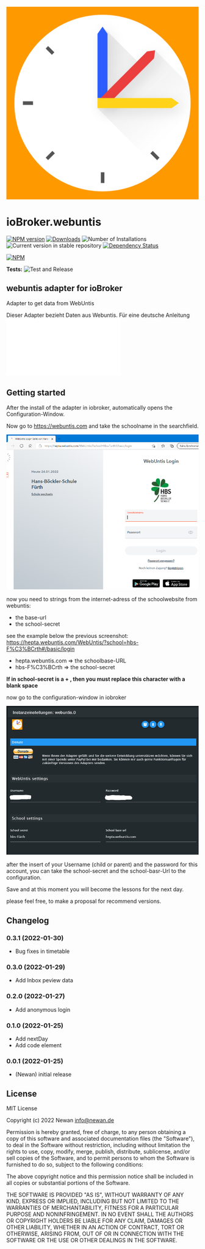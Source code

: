 ![Logo](admin/webuntis.png)
# ioBroker.webuntis

[![NPM version](https://img.shields.io/npm/v/iobroker.webuntis.svg)](https://www.npmjs.com/package/iobroker.webuntis)
[![Downloads](https://img.shields.io/npm/dm/iobroker.webuntis.svg)](https://www.npmjs.com/package/iobroker.webuntis)
![Number of Installations](https://iobroker.live/badges/webuntis-installed.svg)
![Current version in stable repository](https://iobroker.live/badges/webuntis-stable.svg)
[![Dependency Status](https://img.shields.io/david/Newan/iobroker.webuntis.svg)](https://david-dm.org/Newan/iobroker.webuntis)

[![NPM](https://nodei.co/npm/iobroker.webuntis.png?downloads=true)](https://nodei.co/npm/iobroker.webuntis/)

**Tests:** ![Test and Release](https://github.com/Newan/ioBroker.webuntis/workflows/Test%20and%20Release/badge.svg)

## webuntis adapter for ioBroker

Adapter to get data from WebUntis

Dieser Adapter bezieht Daten aus Webuntis. 
Für eine deutsche Anleitung ![hier klicken](readme/readme.de.md)


## Getting started
After the install of the adapter in iobroker, automatically opens the Configuration-Window.

Now go to https://webuntis.com and take the schoolname in the searchfield.

![webuntis_start](readme/img/webuntis_start.png)

now you need to strings from the internet-adress of the schoolwebsite from webuntis:
- the base-url 
- the school-secret

see the example below the previous screenshot:
https://hepta.webuntis.com/WebUntis/?school=hbs-F%C3%BCrth#/basic/login

- hepta.webuntis.com    => the schoolbase-URL
- hbs-F%C3%BCrth        => the school-secret

**If in school-secret is a __+__ , then you must replace this character with a blank space**

now go to the configuration-window in iobroker

![webuntis_config](readme/img/webuntis_config.png)

after the insert of your Username (child or parent) and the password for this account, you can take 
the school-secret and the school-basr-Url to the configuration.

Save and at this moment you will become the lessons for the next day.

please feel free, to make a proposal for recommend versions.

## Changelog
<!--
    Placeholder for the next version (at the beginning of the line):
    ### **WORK IN PROGRESS**
-->
### 0.3.1 (2022-01-30)
* Bug fixes in timetable

### 0.3.0 (2022-01-29)
* Add Inbox peview data

### 0.2.0 (2022-01-27)
* Add anonymous login

### 0.1.0 (2022-01-25)
* Add nextDay
* Add code element

### 0.0.1 (2022-01-25)
* (Newan) initial release

## License
MIT License

Copyright (c) 2022 Newan <info@newan.de>

Permission is hereby granted, free of charge, to any person obtaining a copy
of this software and associated documentation files (the "Software"), to deal
in the Software without restriction, including without limitation the rights
to use, copy, modify, merge, publish, distribute, sublicense, and/or sell
copies of the Software, and to permit persons to whom the Software is
furnished to do so, subject to the following conditions:

The above copyright notice and this permission notice shall be included in all
copies or substantial portions of the Software.

THE SOFTWARE IS PROVIDED "AS IS", WITHOUT WARRANTY OF ANY KIND, EXPRESS OR
IMPLIED, INCLUDING BUT NOT LIMITED TO THE WARRANTIES OF MERCHANTABILITY,
FITNESS FOR A PARTICULAR PURPOSE AND NONINFRINGEMENT. IN NO EVENT SHALL THE
AUTHORS OR COPYRIGHT HOLDERS BE LIABLE FOR ANY CLAIM, DAMAGES OR OTHER
LIABILITY, WHETHER IN AN ACTION OF CONTRACT, TORT OR OTHERWISE, ARISING FROM,
OUT OF OR IN CONNECTION WITH THE SOFTWARE OR THE USE OR OTHER DEALINGS IN THE
SOFTWARE.